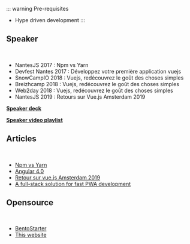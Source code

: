 ::: warning Pre-requisites
* Hype driven development
:::

## Speaker

<br />

* NantesJS 2017 : Npm vs Yarn 
* Devfest Nantes 2017 : Développez votre première application vuejs
* SnowCampIO 2018 : Vuejs, redécouvrez le goût des choses simples
* Breizhcamp 2018 : Vuejs, redécouvrez le goût des choses simples
* Web2day 2018 : Vuejs, redécouvrez le goût des choses simples 
* NantesJS 2019 : Retours sur Vue.js Amsterdam 2019

[**Speaker deck**](https://speakerdeck.com/franckabgrall)

[**Speaker video playlist**](https://www.youtube.com/playlist?list=PL_LuVBWbZOItnuoJw5SOIq9QKldsTM1HP)

## Articles

<br />

* [Npm vs Yarn](https://blog.zenika.com/2017/03/13/npm-vs-yarn/)
* [Angular 4.0](https://blog.zenika.com/2017/03/28/angular-4-0/)
* [Retour sur vue.js Amsterdam 2019](https://blog.zenika.com/2019/03/18/retour-sur-vue-js-amsterdam-2019/)
* [A full-stack solution for fast PWA development](https://medium.zenika.com/a-full-stack-solution-for-fast-pwa-development-937288b055b8)

## Opensource

<br />

* [BentoStarter](https://github.com/kefranabg/bento-starter)
* [This website](https://github.com/kefranabg/franck-abgrall.me)